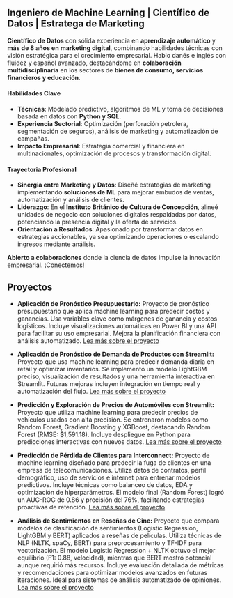 ## **Ingeniero de Machine Learning | Científico de Datos | Estratega de Marketing**  

**Científico de Datos** con sólida experiencia en **aprendizaje automático** y **más de 8 años en marketing digital**, combinando habilidades técnicas con visión estratégica para el crecimiento empresarial. Hablo danés e inglés con fluidez y español avanzado, destacándome en **colaboración multidisciplinaria** en los sectores de **bienes de consumo, servicios financieros y educación**.  

#### **Habilidades Clave**  
- **Técnicas**: Modelado predictivo, algoritmos de ML y toma de decisiones basada en datos con **Python y SQL**.  
- **Experiencia Sectorial**: Optimización (perforación petrolera, segmentación de seguros), análisis de marketing y automatización de campañas.  
- **Impacto Empresarial**: Estrategia comercial y financiera en multinacionales, optimización de procesos y transformación digital.  

#### **Trayectoria Profesional**  
- **Sinergia entre Marketing y Datos**: Diseñé estrategias de marketing implementando **soluciones de ML** para mejorar embudos de ventas, automatización y análisis de clientes.  
- **Liderazgo**: En el **Instituto Británico de Cultura de Concepción**, alineé unidades de negocio con soluciones digitales respaldadas por datos, potenciando la presencia digital y la oferta de servicios.  
- **Orientación a Resultados**: Apasionado por transformar datos en estrategias accionables, ya sea optimizando operaciones o escalando ingresos mediante análisis.  

**Abierto a colaboraciones** donde la ciencia de datos impulse la innovación empresarial. ¡Conectemos!  

## Proyectos
*  **Aplicación de Pronóstico Presupuestario:**
Proyecto de pronóstico presupuestario que aplica machine learning para predecir costos y ganancias. Usa variables clave como márgenes de ganancia y costos logísticos. Incluye visualizaciones automáticas en Power BI y una API para facilitar su uso empresarial. Mejora la planificación financiera con análisis automatizado.
[Lea más sobre el proyecto](https://bokols.github.io/Aplicacion-Inteligente-para-el-Pronostico-de-Presupuesto-Empresarial/)

*  **Aplicación de Pronóstico de Demanda de Productos con Streamlit:**
Proyecto que usa machine learning para predecir demanda diaria en retail y optimizar inventarios. Se implementó un modelo LightGBM preciso, visualización de resultados y una herramienta interactiva en Streamlit. Futuras mejoras incluyen integración en tiempo real y automatización del flujo.
[Lea más sobre el proyecto](https://bokols.github.io/Product-Demand-Forecasting-Application/)

*  **Predicción y Exploración de Precios de Automóviles con Streamlit:**
Proyecto que utiliza machine learning para predecir precios de vehículos usados con alta precisión. Se entrenaron modelos como Random Forest, Gradient Boosting y XGBoost, destacando Random Forest (RMSE: $1,591.18). Incluye despliegue en Python para predicciones interactivas con nuevos datos.
[Lea más sobre el proyecto](https://bokols.github.io/Prediccion-de-Precios-de-Vehiculos/)

*  **Predicción de Pérdida de Clientes para Interconnect:**
Proyecto de machine learning diseñado para predecir la fuga de clientes en una empresa de telecomunicaciones. Utiliza datos de contratos, perfil demográfico, uso de servicios e internet para entrenar modelos predictivos. Incluye técnicas como balanceo de datos, EDA y optimización de hiperparámetros. El modelo final (Random Forest) logró un AUC-ROC de 0.86 y precisión del 76%, facilitando estrategias proactivas de retención.
[Lea más sobre el proyecto](https://bokols.github.io/Prediccion_de_la_Perdida_de_Clientes_para_Interconnect/)

*  **Análisis de Sentimientos en Reseñas de Cine:**
Proyecto que compara modelos de clasificación de sentimientos (Logistic Regression, LightGBM y BERT) aplicados a reseñas de películas. Utiliza técnicas de NLP (NLTK, spaCy, BERT) para preprocesamiento y TF-IDF para vectorización. El modelo Logistic Regression + NLTK obtuvo el mejor equilibrio (F1: 0.88, velocidad), mientras que BERT mostró potencial aunque requirió más recursos. Incluye evaluación detallada de métricas y recomendaciones para optimizar modelos avanzados en futuras iteraciones. Ideal para sistemas de análisis automatizado de opiniones.
[Lea más sobre el proyecto](https://bokols.github.io/Analisis_de_Sentimientos_de_Resenas_de_Peliculas_Utilizando_Multiples_Modelos_de_ML/)








